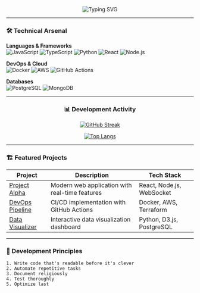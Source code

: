 <div align="center">
  <img src="https://readme-typing-svg.demolab.com?font=Fira+Code&weight=600&size=28&duration=4000&pause=1000&color=6F42C1&center=true&vCenter=true&width=600&lines=Abdeljalil+El+Hidaoui;Full-Stack+Developer;Open+Source+Contributor;DevOps+Enthusiast" alt="Typing SVG" />
</div>

---

### 🛠️ Technical Arsenal

**Languages & Frameworks**  
![JavaScript](https://img.shields.io/badge/-JavaScript-F7DF1E?logo=javascript&logoColor=black)
![TypeScript](https://img.shields.io/badge/-TypeScript-3178C6?logo=typescript&logoColor=white)
![Python](https://img.shields.io/badge/-Python-3776AB?logo=python&logoColor=white)
![React](https://img.shields.io/badge/-React-61DAFB?logo=react&logoColor=black)
![Node.js](https://img.shields.io/badge/-Node.js-339933?logo=node.js&logoColor=white)

**DevOps & Cloud**  
![Docker](https://img.shields.io/badge/-Docker-2496ED?logo=docker&logoColor=white)
![AWS](https://img.shields.io/badge/-AWS-232F3E?logo=amazon-aws&logoColor=white)
![GitHub Actions](https://img.shields.io/badge/-GitHub%20Actions-2088FF?logo=github-actions&logoColor=white)

**Databases**  
![PostgreSQL](https://img.shields.io/badge/-PostgreSQL-4169E1?logo=postgresql&logoColor=white)
![MongoDB](https://img.shields.io/badge/-MongoDB-47A248?logo=mongodb&logoColor=white)

---

<div align="center">
  
### 📊 Development Activity

[![GitHub Streak](https://streak-stats.demolab.com?user=abel-hid&theme=radical&date_format=M%20j%5B%2C%20Y%5D)](https://git.io/streak-stats)

[![Top Langs](https://github-readme-stats.vercel.app/api/top-langs/?username=abel-hid&layout=compact&theme=radical&hide=html,css)](https://github.com/anuraghazra/github-readme-stats)

</div>

---

### 🏗️ Featured Projects

| Project | Description | Tech Stack |
|---------|-------------|------------|
| [Project Alpha](https://github.com/abel-hid/project-alpha) | Modern web application with real-time features | React, Node.js, WebSocket |
| [DevOps Pipeline](https://github.com/abel-hid/devops-pipeline) | CI/CD implementation with GitHub Actions | Docker, AWS, Terraform |
| [Data Visualizer](https://github.com/abel-hid/data-visualizer) | Interactive data visualization dashboard | Python, D3.js, PostgreSQL |

---

### 📝 Development Principles

```text
1. Write code that's readable before it's clever
2. Automate repetitive tasks
3. Document religiously
4. Test thoroughly
5. Optimize last
